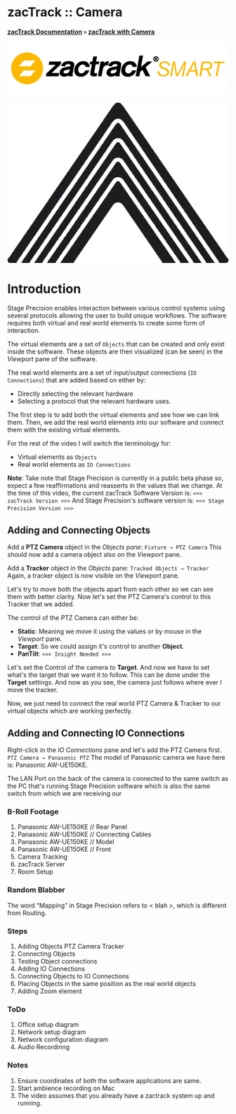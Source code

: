 # zacTrack :: Camera
**[zacTrack Documentation](../README.md) `>` [zacTrack with Camera](zt_Camera.md)**

![Untitled](resources/Untitled.png)

![Picture1.png](resources/Picture1.png)

# Introduction

Stage Precision enables interaction between various control systems using several protocols allowing the user to build unique workflows.
The software requires both virtual and real world elements to create some form of interaction.

The virtual elements are a set of `Objects` that can be created and only exist inside the software.
These objects are then visualized (can be seen) in the *Viewport* pane of the software.

The real world elements are a set of input/output connections (`IO Connections`) that are added based on either by:

- Directly selecting the relevant hardware
- Selecting a protocol that the relevant hardware uses.

The first step is to add both the virtual elements and see how we can link them.
Then, we add the real world elements into our software and connect them with the existing virtual elements.

For the rest of the video I will switch the terminology for:

- Virtual elements as `Objects`
- Real world elements as `IO Connections`

**Note**:
Take note that Stage Precision is currently in a public beta phase so, expect a few reaffirmations and reasserts in the values that we change.
At the time of this video, the current zacTrack Software Version is: `<<< zacTrack Version >>>`
And Stage Precision's software version is: `<<< Stage Precision Version >>>`

## Adding and Connecting Objects

Add a **PTZ Camera** object in the *Objects pane*:
`Fixture → PTZ Camera`
This should now add a camera object also on the *Viewport* pane.

Add a **Tracker** object in the *Objects* pane:
`Tracked Objects → Tracker`
Again, a tracker object is now visible on the *Viewport* pane.

Let's try to move both the objects apart from each other so we can see them with better clarity.
Now let's set the PTZ Camera's control to this Tracker that we added.

The control of the PTZ Camera can either be:

- **Static**: Meaning we move it using the values or by mouse in the *Viewport* pane.
- **Target**: So we could assign it's control to another **Object**.
- **PanTilt**: `<<< Insight Needed >>>`

Let's set the Control of the camera to **Target**.
And now we have to set what's the target that we want it to follow.
This can be done under the **Target** settings.
And now as you see, the camera just follows where ever I move the tracker.

Now, we just need to connect the real world PTZ Camera & Tracker to our virtual objects which are working perfectly.

## Adding and Connecting IO Connections

Right-click in the *IO Connections* pane and let's add the PTZ Camera first.
`PTZ Camera → Panasonic PTZ`
The model of Panasonic camera we have here is: Panasonic AW-UE150KE.

The LAN Port on the back of the camera is connected to the same switch as the PC that's running Stage Precision software which is also the same switch from which we are receiving our 

### B-Roll Footage

1. Panasonic AW-UE150KE // Rear Panel
2. Panasonic AW-UE150KE // Connecting Cables
3. Panasonic AW-UE150KE // Model
4. Panasonic AW-UE150KE // Front
5. Camera Tracking
6. zacTrack Server
7. Room Setup

### Random Blabber

The word “Mapping” in Stage Precision refers to < blah >, which is different from Routing.

### Steps

1. Adding Objects
PTZ Camera
Tracker
2. Connecting Objects
3. Testing Object connections
4. Adding IO Connections
5. Connecting Objects to IO Connections
6. Placing Objects in the same position as the real world objects
7. Adding Zoom element

### ToDo

1.  Office setup diagram
2. Network setup diagram
3. Network configuration diagram
4. Audio Recordinng

### Notes

1. Ensure coordinates of both the software applications are same.
2. Start ambience recording on Mac
3. The video assumes that you already have a zactrack system up and running.